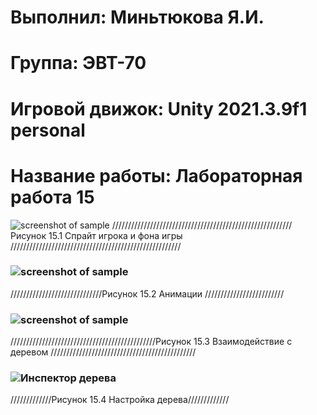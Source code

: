 # Выполнил: Миньтюкова Я.И.
# Группа: ЭВТ-70
# Игровой движок: Unity 2021.3.9f1 personal
# Название работы: Лабораторная работа 15
![screenshot of sample](https://user-images.githubusercontent.com/32439405/204850229-179375cb-25e4-4b6f-a9cb-730e927686b5.png)
///////////////////////////////////////////////////////// Рисунок 15.1 Спрайт игрока и фона игры //////////////////////////////////////////////////////
### ![screenshot of sample](https://user-images.githubusercontent.com/32439405/204860762-38fc24fc-46bc-49de-906c-8e5fa2fbc157.png)
/////////////////////////////Рисунок 15.2 Анимации /////////////////////////
### ![screenshot of sample](https://user-images.githubusercontent.com/32439405/204862166-b60e196c-fa20-4666-9677-f8e1b0b44220.png)
//////////////////////////////////////////////Рисунок 15.3 Взаимодействие с деревом //////////////////////////////////////////////
### ![Инспектор дерева](https://user-images.githubusercontent.com/32439405/204865774-5cfb2422-e57d-41dd-87b2-db3fb087af02.png)
/////////////Рисунок 15.4 Настройка дерева/////////////
